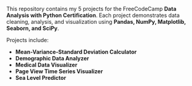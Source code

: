 This repository contains my 5 projects for the FreeCodeCamp **Data Analysis with Python Certification**. Each project demonstrates data cleaning, analysis, and visualization using **Pandas, NumPy, Matplotlib, Seaborn, and SciPy**.  

Projects include:  
- **Mean-Variance-Standard Deviation Calculator**  
- **Demographic Data Analyzer**  
- **Medical Data Visualizer**  
- **Page View Time Series Visualizer**  
- **Sea Level Predictor**  
